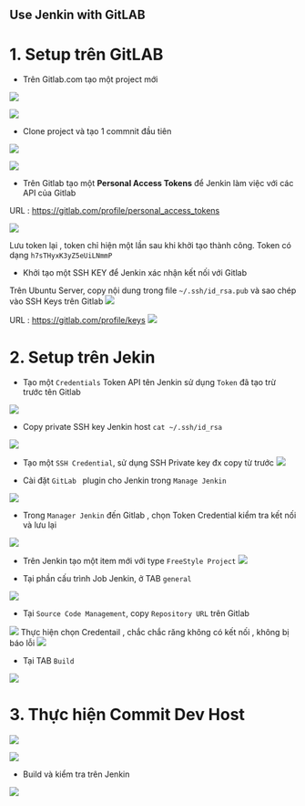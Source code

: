 

## Use Jenkin with GitLAB

# 1. Setup trên GitLAB

- Trên Gitlab.com tạo một project mới

![](https://imgur.com/eqLhKVJ.png)


![](https://imgur.com/ZkhfpHh.png)


- Clone project và tạo 1 commnit đầu tiên

![](https://imgur.com/uhKvEOv.png)


![](https://imgur.com/5OU9lij.png)


- Trên Gitlab tạo một **Personal Access Tokens** để Jenkin làm việc với các API của Gitlab

URL : https://gitlab.com/profile/personal_access_tokens

![](https://imgur.com/hxP7dVb.png)


Lưu token lại , token chỉ hiện một lần sau khi khởi tạo thành công. Token có dạng `h7sTHyxK3yZ5eUiLNmmP`

- Khởi tạo một SSH KEY để Jenkin xác nhận kết nối với Gitlab

Trên Ubuntu Server, copy nội dung trong file `~/.ssh/id_rsa.pub` và sao chép vào SSH Keys trên Gitlab
![](https://imgur.com/ElhEYqJ.png)


URL : https://gitlab.com/profile/keys
![](https://imgur.com/2W8M0MJ.png)


# 2. Setup trên Jekin

- Tạo một `Credentials` Token API tên Jenkin sử dụng `Token` đã tạo trừ trước tên Gitlab

![](https://imgur.com/NxKLGYB.png)


- Copy private SSH  key Jenkin host `cat ~/.ssh/id_rsa`

![](https://imgur.com/3MNqPkD.png)


- Tạo một `SSH Credential`, sử dụng SSH Private key đx copy từ trước
![](https://imgur.com/jHE32nu.png)


- Cài đặt `GitLab ` plugin cho Jenkin trong `Manage Jenkin` 

![](https://imgur.com/oVYS5EY.png)


- Trong `Manager Jenkin` đến Gitlab , chọn Token Credential kiểm tra kết nối và lưu lại

![](https://imgur.com/X0OGcfS.png)

- Trên Jenkin tạo một item mới với type `FreeStyle Project`
![](https://imgur.com/GSOfsvf.png)

- Tại phần cấu trình Job Jenkin, ở TAB `general` 

![](https://imgur.com/DTI9Q03.png)

- Tại `Source Code Management`, copy `Repository URL` trên Gitlab

![](https://imgur.com/ChnxqKd.png)
Thực hiện chọn Credentail , chắc chắc răng không có kết nối , không bị báo lỗi
![](https://imgur.com/6hnBoEF.png)

- Tại TAB `Build`

![](https://imgur.com/aRBT256.png)


# 3. Thực hiện Commit Dev Host


 ![](https://imgur.com/236CIRE.png)

![](https://imgur.com/mgzowwM.png )


- Build và kiểm tra trên Jenkin

![](https://imgur.com/jGb7QjG.png)
